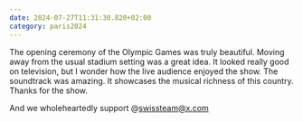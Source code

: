```yaml
---
date: 2024-07-27T11:31:30.820+02:00
category: paris2024
---
```


The opening ceremony of the Olympic Games was truly beautiful. Moving away from the usual stadium setting was a great idea. It looked really good on television, but I wonder how the live audience enjoyed the show.
The soundtrack was amazing. It showcases the musical richness of this country.
Thanks for the show.

And we wholeheartedly support @swissteam@x.com
